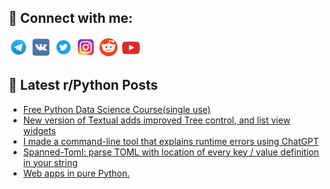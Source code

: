## 🔎 Connect with me:
[<img src="https://github.com/bullbesh/bullbesh/blob/main/images/Telegram.png" width="32" height="32" />](https://t.me/bullbesh)
[<img src="https://github.com/bullbesh/bullbesh/blob/main/images/VK.png" width="32" height="32" />](https://vk.com/bullbesh)
[<img src="https://github.com/bullbesh/bullbesh/blob/main/images/Twitter.png" width="32" height="32" />](https://twitter.com/bullbesh1)
[<img src="https://github.com/bullbesh/bullbesh/blob/main/images/Instagram.png" width="32" height="32" />](https://www.instagram.com/bullbesh)
[<img src="https://github.com/bullbesh/bullbesh/blob/main/images/Reddit.png" width="32" height="32" />](https://www.reddit.com/user/bullbesh)
[<img src="https://github.com/bullbesh/bullbesh/blob/main/images/YouTube.png" width="32" height="32" />](https://www.youtube.com/channel/UCtfjRs6uzgq5mfm8S06WTcg)

## 📕 Latest r/Python Posts
<!-- BLOG-POST-LIST:START -->
- [Free Python Data Science Course&lpar;single use&rpar;](https://www.reddit.com/r/Python/comments/ziz4fm/free_python_data_science_coursesingle_use/)
- [New version of Textual adds improved Tree control, and list view widgets](https://www.reddit.com/r/Python/comments/zitxli/new_version_of_textual_adds_improved_tree_control/)
- [I made a command-line tool that explains runtime errors using ChatGPT](https://www.reddit.com/r/Python/comments/zit2mr/i_made_a_commandline_tool_that_explains_runtime/)
- [Spanned-Toml: parse TOML with location of every key / value definition in your string](https://www.reddit.com/r/Python/comments/zisqwx/spannedtoml_parse_toml_with_location_of_every_key/)
- [Web apps in pure Python.](https://www.reddit.com/r/Python/comments/zis5d2/web_apps_in_pure_python/)
<!-- BLOG-POST-LIST:END -->
